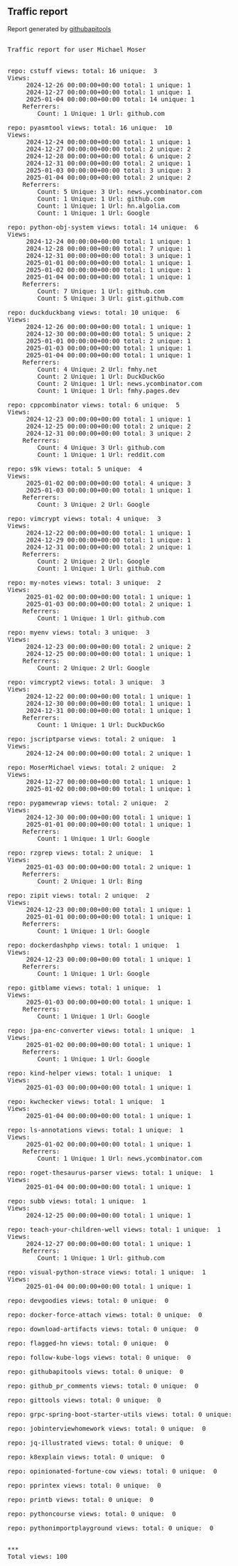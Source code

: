 <h2> Traffic report </h2>

Report generated by <a href="https://github.com/MoserMichael/githubapitools">githubapitools</a>

<pre>

Traffic report for user Michael Moser


repo: cstuff views: total: 16 unique:  3
Views:
	 2024-12-26 00:00:00+00:00 total: 1 unique: 1
	 2024-12-27 00:00:00+00:00 total: 1 unique: 1
	 2025-01-04 00:00:00+00:00 total: 14 unique: 1
	Referrers:
		Count: 1 Unique: 1 Url: github.com

repo: pyasmtool views: total: 16 unique:  10
Views:
	 2024-12-24 00:00:00+00:00 total: 1 unique: 1
	 2024-12-27 00:00:00+00:00 total: 2 unique: 2
	 2024-12-28 00:00:00+00:00 total: 6 unique: 2
	 2024-12-31 00:00:00+00:00 total: 2 unique: 1
	 2025-01-03 00:00:00+00:00 total: 3 unique: 3
	 2025-01-04 00:00:00+00:00 total: 2 unique: 2
	Referrers:
		Count: 5 Unique: 3 Url: news.ycombinator.com
		Count: 1 Unique: 1 Url: github.com
		Count: 1 Unique: 1 Url: hn.algolia.com
		Count: 1 Unique: 1 Url: Google

repo: python-obj-system views: total: 14 unique:  6
Views:
	 2024-12-24 00:00:00+00:00 total: 1 unique: 1
	 2024-12-28 00:00:00+00:00 total: 7 unique: 1
	 2024-12-31 00:00:00+00:00 total: 3 unique: 1
	 2025-01-01 00:00:00+00:00 total: 1 unique: 1
	 2025-01-02 00:00:00+00:00 total: 1 unique: 1
	 2025-01-04 00:00:00+00:00 total: 1 unique: 1
	Referrers:
		Count: 7 Unique: 1 Url: github.com
		Count: 5 Unique: 3 Url: gist.github.com

repo: duckduckbang views: total: 10 unique:  6
Views:
	 2024-12-26 00:00:00+00:00 total: 1 unique: 1
	 2024-12-30 00:00:00+00:00 total: 5 unique: 2
	 2025-01-01 00:00:00+00:00 total: 2 unique: 1
	 2025-01-03 00:00:00+00:00 total: 1 unique: 1
	 2025-01-04 00:00:00+00:00 total: 1 unique: 1
	Referrers:
		Count: 4 Unique: 2 Url: fmhy.net
		Count: 2 Unique: 1 Url: DuckDuckGo
		Count: 2 Unique: 1 Url: news.ycombinator.com
		Count: 1 Unique: 1 Url: fmhy.pages.dev

repo: cppcombinator views: total: 6 unique:  5
Views:
	 2024-12-23 00:00:00+00:00 total: 1 unique: 1
	 2024-12-25 00:00:00+00:00 total: 2 unique: 2
	 2024-12-31 00:00:00+00:00 total: 3 unique: 2
	Referrers:
		Count: 4 Unique: 3 Url: github.com
		Count: 1 Unique: 1 Url: reddit.com

repo: s9k views: total: 5 unique:  4
Views:
	 2025-01-02 00:00:00+00:00 total: 4 unique: 3
	 2025-01-03 00:00:00+00:00 total: 1 unique: 1
	Referrers:
		Count: 3 Unique: 2 Url: Google

repo: vimcrypt views: total: 4 unique:  3
Views:
	 2024-12-22 00:00:00+00:00 total: 1 unique: 1
	 2024-12-29 00:00:00+00:00 total: 1 unique: 1
	 2024-12-31 00:00:00+00:00 total: 2 unique: 1
	Referrers:
		Count: 2 Unique: 2 Url: Google
		Count: 1 Unique: 1 Url: github.com

repo: my-notes views: total: 3 unique:  2
Views:
	 2025-01-02 00:00:00+00:00 total: 1 unique: 1
	 2025-01-03 00:00:00+00:00 total: 2 unique: 1
	Referrers:
		Count: 1 Unique: 1 Url: github.com

repo: myenv views: total: 3 unique:  3
Views:
	 2024-12-23 00:00:00+00:00 total: 2 unique: 2
	 2024-12-25 00:00:00+00:00 total: 1 unique: 1
	Referrers:
		Count: 2 Unique: 2 Url: Google

repo: vimcrypt2 views: total: 3 unique:  3
Views:
	 2024-12-22 00:00:00+00:00 total: 1 unique: 1
	 2024-12-30 00:00:00+00:00 total: 1 unique: 1
	 2024-12-31 00:00:00+00:00 total: 1 unique: 1
	Referrers:
		Count: 1 Unique: 1 Url: DuckDuckGo

repo: jscriptparse views: total: 2 unique:  1
Views:
	 2024-12-24 00:00:00+00:00 total: 2 unique: 1

repo: MoserMichael views: total: 2 unique:  2
Views:
	 2024-12-27 00:00:00+00:00 total: 1 unique: 1
	 2025-01-02 00:00:00+00:00 total: 1 unique: 1

repo: pygamewrap views: total: 2 unique:  2
Views:
	 2024-12-30 00:00:00+00:00 total: 1 unique: 1
	 2025-01-01 00:00:00+00:00 total: 1 unique: 1
	Referrers:
		Count: 1 Unique: 1 Url: Google

repo: rzgrep views: total: 2 unique:  1
Views:
	 2025-01-03 00:00:00+00:00 total: 2 unique: 1
	Referrers:
		Count: 2 Unique: 1 Url: Bing

repo: zipit views: total: 2 unique:  2
Views:
	 2024-12-23 00:00:00+00:00 total: 1 unique: 1
	 2025-01-01 00:00:00+00:00 total: 1 unique: 1
	Referrers:
		Count: 1 Unique: 1 Url: Google

repo: dockerdashphp views: total: 1 unique:  1
Views:
	 2024-12-23 00:00:00+00:00 total: 1 unique: 1
	Referrers:
		Count: 1 Unique: 1 Url: Google

repo: gitblame views: total: 1 unique:  1
Views:
	 2025-01-03 00:00:00+00:00 total: 1 unique: 1
	Referrers:
		Count: 1 Unique: 1 Url: Google

repo: jpa-enc-converter views: total: 1 unique:  1
Views:
	 2025-01-02 00:00:00+00:00 total: 1 unique: 1
	Referrers:
		Count: 1 Unique: 1 Url: Google

repo: kind-helper views: total: 1 unique:  1
Views:
	 2025-01-03 00:00:00+00:00 total: 1 unique: 1

repo: kwchecker views: total: 1 unique:  1
Views:
	 2025-01-04 00:00:00+00:00 total: 1 unique: 1

repo: ls-annotations views: total: 1 unique:  1
Views:
	 2025-01-02 00:00:00+00:00 total: 1 unique: 1
	Referrers:
		Count: 1 Unique: 1 Url: news.ycombinator.com

repo: roget-thesaurus-parser views: total: 1 unique:  1
Views:
	 2025-01-04 00:00:00+00:00 total: 1 unique: 1

repo: subb views: total: 1 unique:  1
Views:
	 2024-12-25 00:00:00+00:00 total: 1 unique: 1

repo: teach-your-children-well views: total: 1 unique:  1
Views:
	 2024-12-27 00:00:00+00:00 total: 1 unique: 1
	Referrers:
		Count: 1 Unique: 1 Url: github.com

repo: visual-python-strace views: total: 1 unique:  1
Views:
	 2025-01-04 00:00:00+00:00 total: 1 unique: 1

repo: devgoodies views: total: 0 unique:  0

repo: docker-force-attach views: total: 0 unique:  0

repo: download-artifacts views: total: 0 unique:  0

repo: flagged-hn views: total: 0 unique:  0

repo: follow-kube-logs views: total: 0 unique:  0

repo: githubapitools views: total: 0 unique:  0

repo: github_pr_comments views: total: 0 unique:  0

repo: gittools views: total: 0 unique:  0

repo: grpc-spring-boot-starter-utils views: total: 0 unique:  0

repo: jobinterviewhomework views: total: 0 unique:  0

repo: jq-illustrated views: total: 0 unique:  0

repo: k8explain views: total: 0 unique:  0

repo: opinionated-fortune-cow views: total: 0 unique:  0

repo: pprintex views: total: 0 unique:  0

repo: printb views: total: 0 unique:  0

repo: pythoncourse views: total: 0 unique:  0

repo: pythonimportplayground views: total: 0 unique:  0


***
Total views: 100
